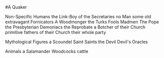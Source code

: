 #A Quaker

Non-Specific Humans
the Link-Boy of the Secretaries
no Man
some old extravagant Fornicators
A Woodmonger
the Turks
Fools
Madmen
The Pope
the Presbyterian
Demoniacs
the Reprobate
a Botcher of their Church
primitive fathers of their Church
their whole party

Mythological Figures
a Scoundel Saint
Saints
the Devil
Devil's Oracles

Animals
a Salamander
Woodcocks
cattle
